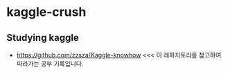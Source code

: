 # kaggle-crush
## Studying kaggle
* https://github.com/zzsza/Kaggle-knowhow <<< 이 레파지토리를 참고하여 따라가는 공부 기록입니다.
